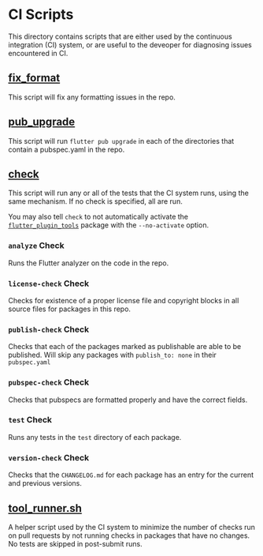 # CI Scripts

This directory contains scripts that are either used by the continuous
integration (CI) system, or are useful to the deveoper for diagnosing issues
encountered in CI.

## [fix_format](fix_format)

This script will fix any formatting issues in the repo.

## [pub_upgrade](pub_upgrade)

This script will run `flutter pub upgrade` in each of the directories that contain a pubspec.yaml in the repo.

## [check](check)

This script will run any or all of the tests that the CI system runs, using the
same mechanism. If no check is specified, all are run.

You may also tell `check` to not automatically activate the
[`flutter_plugin_tools`](https://pub.dev/packages/flutter_plugin_tools) package
with the `--no-activate` option.

### `analyze` Check

Runs the Flutter analyzer on the code in the repo.

### `license-check` Check

Checks for existence of a proper license file and copyright blocks in all source
files for packages in this repo.

### `publish-check` Check

Checks that each of the packages marked as publishable are able to be published.
Will skip any packages with `publish_to: none` in their `pubspec.yaml`

### `pubspec-check` Check

Checks that pubspecs are formatted properly and have the correct fields.

### `test` Check

Runs any tests in the `test` directory of each package.

### `version-check` Check

Checks that the `CHANGELOG.md` for each package has an entry for the current and
previous versions.

## [tool_runner.sh](tool_runner.sh)

A helper script used by the CI system to minimize the number of checks run on
pull requests by not running checks in packages that have no changes. No tests
are skipped in post-submit runs.